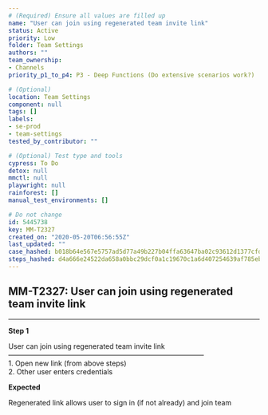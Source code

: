```yaml
---
# (Required) Ensure all values are filled up
name: "User can join using regenerated team invite link"
status: Active
priority: Low
folder: Team Settings
authors: ""
team_ownership:
- Channels
priority_p1_to_p4: P3 - Deep Functions (Do extensive scenarios work?)

# (Optional)
location: Team Settings
component: null
tags: []
labels:
- se-prod
- team-settings
tested_by_contributor: ""

# (Optional) Test type and tools
cypress: To Do
detox: null
mmctl: null
playwright: null
rainforest: []
manual_test_environments: []

# Do not change
id: 5445738
key: MM-T2327
created_on: "2020-05-20T06:56:55Z"
last_updated: ""
case_hashed: b018b64e567e5757ad5d77a49b227b04ffa63647ba02c93612d1377cfdb71bd41e0378584e21e8c4e277203eca22a612
steps_hashed: d4a666e24522da658a0bbc29dcf0a1c19670c1a6d407254639af785eb5cc2da694ef434dedc6489fafe6ce95a1e00762
---
```


<!-- (Auto-generated) Based on frontmatter's "key" and "name" -->

## MM-T2327: User can join using regenerated team invite link

---

**Step 1**

User can join using regenerated team invite link\
————————————————————————————\
1\. Open new link (from above steps)\
2\. Other user enters credentials

**Expected**

Regenerated link allows user to sign in (if not already) and join team
